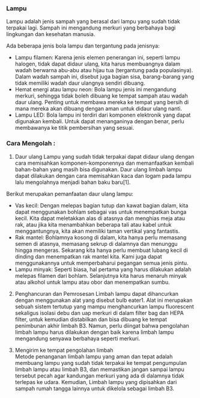 

### Lampu
Lampu adalah jenis sampah yang berasal dari lampu yang sudah tidak terpakai lagi. Sampah ini mengandung merkuri yang berbahaya bagi lingkungan dan kesehatan manusia.

Ada beberapa jenis bola lampu dan tergantung pada jenisnya:
- Lampu filamen: Karena jenis elemen penerangan ini, seperti lampu halogen, tidak dapat didaur ulang, kita harus membuangnya dalam wadah berwarna abu-abu atau hijau tua (tergantung pada populasinya). Dalam wadah sampah ini, disebut juga bagian sisa, barang-barang yang tidak memiliki wadah daur ulangnya sendiri dibuang.
- Hemat energi atau lampu neon: Bola lampu jenis ini mengandung merkuri, sehingga tidak boleh dibuang ke tempat sampah atau wadah daur ulang. Penting untuk membawa mereka ke tempat yang bersih di mana mereka akan dibuang dengan aman untuk didaur ulang nanti.
- Lampu LED: Bola lampu ini terdiri dari komponen elektronik yang dapat digunakan kembali. Untuk dapat menanganinya dengan benar, perlu membawanya ke titik pembersihan yang sesuai.

### Cara Mengolah :
1. Daur ulang
Lampu yang sudah tidak terpakai dapat didaur ulang dengan cara memisahkan komponen-komponennya dan memanfaatkan kembali bahan-bahan yang masih bisa digunakan. Daur ulang limbah lampu dapat dilakukan dengan cara memisahkan kaca dan logam pada lampu lalu mengolahnya menjadi bahan baku baru[1]. 

Berikut merupakan pemanfaatan daur ulang lampu:
- Vas kecil: Dengan melepas bagian tutup dan kawat bagian dalam, kita dapat menggunakan bohlam sebagai vas untuk menempatkan bunga kecil. Kita dapat meletakkan alas di atasnya dan menghias meja atau rak, atau jika kita menambahkan beberapa tali atau kabel untuk menggantungnya, kita akan memiliki taman vertikal yang fantastis.
- Rak mantel: Bohlamnya kosong di dalam, kita hanya perlu memasang semen di atasnya, memasang sekrup di dalamnya dan menunggu hingga mengeras. Sekarang kita hanya perlu membuat lubang kecil di dinding dan menempatkan rak mantel kita. Kami juga dapat menggunakannya untuk memperbaharui pegangan semua jenis pintu.
- Lampu minyak: Seperti biasa, hal pertama yang harus dilakukan adalah melepas filamen dari bohlam. Selanjutnya kita harus menaruh minyak atau alkohol untuk lampu atau obor dan menempatkan sumbu.

2. Penghancuran dan Pemrosesan
Limbah lampu dapat dihancurkan dengan menggunakan alat yang disebut bulb eater1. Alat ini merupakan sebuah sistem tertutup yang mampu menghancurkan lampu fluorescent sekaligus isolasi debu dan uap merkuri di dalam filter bag dan HEPA filter, untuk kemudian distabilkan dan bisa dibuang ke tempat penimbunan akhir limbah B3. Namun, perlu diingat bahwa pengolahan limbah lampu harus dilakukan dengan baik karena limbah lampu mengandung senyawa berbahaya seperti merkuri.

3. Mengirim ke tempat pengolahan limbah  
Metode penanganan limbah lampu yang aman dan tepat adalah membuang lampu yang sudah tidak terpakai ke tempat pengumpulan limbah lampu atau limbah B3, dan memastikan jangan sampai lampu tersebut pecah agar kandungan merkuri yang ada di dalamnya tidak terlepas ke udara. Kemudian, Limbah lampu yang dipisahkan dari sampah rumah tangga lainnya untuk dikelola sebagai limbah B3. 
